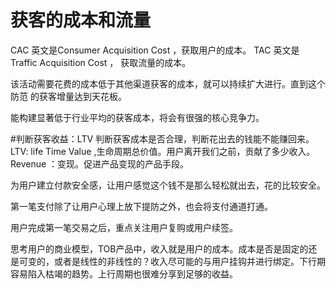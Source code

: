 # 获客的成本和流量
CAC 英文是Consumer Acquisition Cost ，获取用户的成本。
TAC 英文是Traffic Acquisition Cost ， 获取流量的成本。

该活动需要花费的成本低于其他渠道获客的成本，就可以持续扩大进行。直到这个防范 的获客增量达到天花板。

能构建显著低于行业平均的获客成本，将会有很强的核心竞争力。

#判断获客收益：LTV
判断获客成本是否合理，判断花出去的钱能不能赚回来。
LTV: life Time Value ,生命周期总价值。用户离开我们之前，贡献了多少收入。
Revenue ：变现。促进产品变现的产品手段。

为用户建立付款安全感，让用户感觉这个钱不是那么轻松就出去，花的比较安全。

第一笔支付除了让用户心理上放下提防之外，也会将支付通道打通。

用户完成第一笔交易之后，重点关注用户复购或用户续签。

思考用户的商业模型，TOB产品中，收入就是用户的成本。成本是否是固定的还是可变的，或者是线性的非线性的？收入尽可能的与用户挂钩并进行绑定。下行期容易陷入枯竭的趋势。上行周期也很难分享到足够的收益。
  

